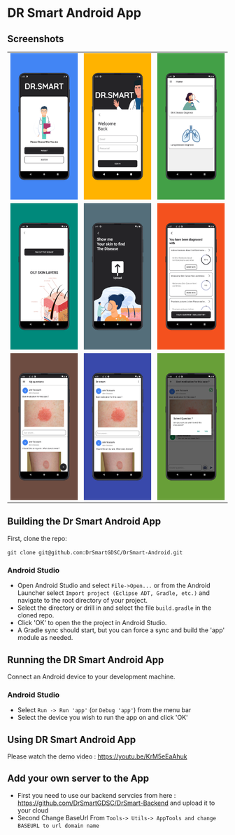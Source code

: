 DR Smart Android App
=============================

## Screenshots
| | | |
|:-------------------------:|:-------------------------:|:-------------------------:|
|<img width="600" alt="Dr Smart" src="https://raw.githubusercontent.com/DrSmartGDSC/DrSmart-Android/master/screenshots/1648738114637_100.PNG?token=GHSAT0AAAAAABQGSFXETOB2AG4BF5VPG44EYSJ5YJQ">   |  <img width="600" alt="Dr Smart" src="https://github.com/DrSmartGDSC/DrSmart-Android/blob/master/screenshots/1648738161765_100.PNG?raw=true">|<img width="600" alt="Dr Smart" src="https://github.com/DrSmartGDSC/DrSmart-Android/blob/master/screenshots/1648738186968_100.PNG?raw=true">|
|<img width="600" alt="Dr Smart" src="https://github.com/DrSmartGDSC/DrSmart-Android/blob/master/screenshots/1648738217635_100.PNG?raw=true">  |  <img width="600" alt="Dr Smart" src="https://github.com/DrSmartGDSC/DrSmart-Android/blob/master/screenshots/1648738245022_100.PNG?raw=true">|<img width="600" alt="Dr Smart" src="https://github.com/DrSmartGDSC/DrSmart-Android/blob/master/screenshots/1648738274159_100.PNG?raw=true">|
|<img width="600" alt="Dr Smart" src="https://github.com/DrSmartGDSC/DrSmart-Android/blob/master/screenshots/1648738298290_100.PNG?raw=true">  |  <img width="600" alt="Dr Smart" src="https://github.com/DrSmartGDSC/DrSmart-Android/blob/master/screenshots/1648738321229_100.PNG?raw=true">|<img width="600" alt="Dr Smart" src="https://github.com/DrSmartGDSC/DrSmart-Android/blob/master/screenshots/1648738376971_100.PNG?raw=true">|
## Building the Dr Smart Android App

First, clone the repo:

`git clone git@github.com:DrSmartGDSC/DrSmart-Android.git`

### Android Studio

* Open Android Studio and select `File->Open...` or from the Android Launcher select `Import project (Eclipse ADT, Gradle, etc.)` and navigate to the root directory of your project.
* Select the directory or drill in and select the file `build.gradle` in the cloned repo.
* Click 'OK' to open the the project in Android Studio.
* A Gradle sync should start, but you can force a sync and build the 'app' module as needed.

## Running the DR Smart Android App

Connect an Android device to your development machine.

### Android Studio

* Select `Run -> Run 'app'` (or `Debug 'app'`) from the menu bar
* Select the device you wish to run the app on and click 'OK'

## Using DR Smart Android App 

Please watch the demo video : https://youtu.be/KrM5eEaAhuk

## Add your own server to the App

* First you need to use our backend servcies from here : https://github.com/DrSmartGDSC/DrSmart-Backend and upload it to your cloud 
* Second Change BaseUrl From `Tools-> Utils-> AppTools and change BASEURL to url domain name`


